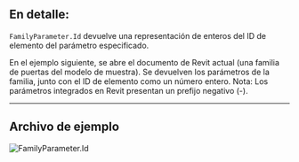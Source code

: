 ## En detalle:
`FamilyParameter.Id` devuelve una representación de enteros del ID de elemento del parámetro especificado.

En el ejemplo siguiente, se abre el documento de Revit actual (una familia de puertas del modelo de muestra). Se devuelven los parámetros de la familia, junto con el ID de elemento como un número entero. Nota: Los parámetros integrados en Revit presentan un prefijo negativo (-).
___
## Archivo de ejemplo

![FamilyParameter.Id](./Revit.Elements.FamilyParameter.Id_img.jpg)
